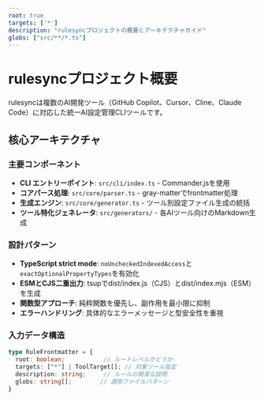 ```yaml
---
root: true
targets: ['*']
description: "rulesyncプロジェクトの概要とアーキテクチャガイド"
globs: ["src/**/*.ts"]
---
```


# rulesyncプロジェクト概要

rulesyncは複数のAI開発ツール（GitHub Copilot、Cursor、Cline、Claude Code）に対応した統一AI設定管理CLIツールです。

## 核心アーキテクチャ

### 主要コンポーネント
- **CLI エントリーポイント**: `src/cli/index.ts` - Commander.jsを使用
- **コアパース処理**: `src/core/parser.ts` - gray-matterでfrontmatter処理
- **生成エンジン**: `src/core/generator.ts` - ツール別設定ファイル生成の統括
- **ツール特化ジェネレータ**: `src/generators/` - 各AIツール向けのMarkdown生成

### 設計パターン
- **TypeScript strict mode**: `noUncheckedIndexedAccess`と`exactOptionalPropertyTypes`を有効化
- **ESMとCJS二重出力**: tsupでdist/index.js（CJS）とdist/index.mjs（ESM）を生成
- **関数型アプローチ**: 純粋関数を優先し、副作用を最小限に抑制
- **エラーハンドリング**: 具体的なエラーメッセージと型安全性を重視

### 入力データ構造
```typescript
type RuleFrontmatter = {
  root: boolean;           // ルートレベルかどうか
  targets: ["*"] | ToolTarget[]; // 対象ツール指定
  description: string;     // ルールの簡潔な説明
  globs: string[];        // 適用ファイルパターン
}
```

